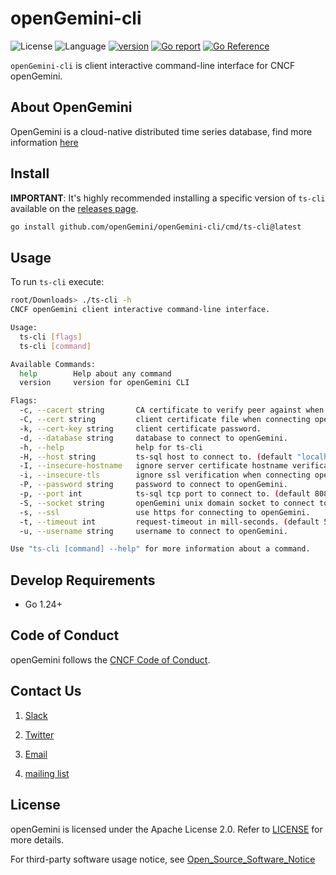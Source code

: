 # openGemini-cli

![License](https://img.shields.io/badge/license-Apache2.0-green)
![Language](https://img.shields.io/badge/Language-Go-blue.svg)
[![version](https://img.shields.io/github/v/tag/opengemini/opengemini-cli?label=release&color=blue)](https://github.com/opengemini/opengemini-client-go/releases)
[![Go report](https://goreportcard.com/badge/github.com/opengemini/opengemini-cli)](https://goreportcard.com/report/github.com/opengemini/openGemini-cli)
[![Go Reference](https://pkg.go.dev/badge/github.com/opengemini/openGemini-cli.svg)](https://pkg.go.dev/github.com/opengemini/openGemini-cli)

`openGemini-cli` is client interactive command-line interface for CNCF openGemini.

## About OpenGemini

OpenGemini is a cloud-native distributed time series database, find more information [here](https://github.com/openGemini/openGemini)

## Install

**IMPORTANT**: It's highly recommended installing a specific version of `ts-cli` available on the [releases page](https://github.com/opengemini/openGemini-cli/releases).

```bash
go install github.com/openGemini/openGemini-cli/cmd/ts-cli@latest
```

## Usage

To run `ts-cli` execute:

```bash
root/Downloads> ./ts-cli -h
CNCF openGemini client interactive command-line interface.

Usage:
  ts-cli [flags]
  ts-cli [command]

Available Commands:
  help        Help about any command
  version     version for openGemini CLI

Flags:
  -c, --cacert string       CA certificate to verify peer against when connecting openGemini by https.
  -C, --cert string         client certificate file when connecting openGemini by https.
  -k, --cert-key string     client certificate password.
  -d, --database string     database to connect to openGemini.
  -h, --help                help for ts-cli
  -H, --host string         ts-sql host to connect to. (default "localhost")
  -I, --insecure-hostname   ignore server certificate hostname verification when connecting openGemini by https.
  -i, --insecure-tls        ignore ssl verification when connecting openGemini by https.
  -P, --password string     password to connect to openGemini.
  -p, --port int            ts-sql tcp port to connect to. (default 8086)
  -S, --socket string       openGemini unix domain socket to connect to.
  -s, --ssl                 use https for connecting to openGemini.
  -t, --timeout int         request-timeout in mill-seconds. (default 5000)
  -u, --username string     username to connect to openGemini.

Use "ts-cli [command] --help" for more information about a command.
```

## Develop Requirements

- Go 1.24+

## Code of Conduct

openGemini follows the [CNCF Code of Conduct](https://github.com/cncf/foundation/blob/master/code-of-conduct.md).

## Contact Us

1. [Slack](https://join.slack.com/t/opengemini/shared_invite/zt-2naig1675-x3bcwgXR_Rw5OwDU5X~dUQ)

2. [Twitter](https://twitter.com/openGemini)

3. [Email](mailto:community.ts@opengemini.org)

4. [mailing list](https://groups.google.com/g/openGemini)


## License

openGemini is licensed under the Apache License 2.0. Refer to [LICENSE](https://github.com/openGemini/openGemini/blob/main/LICENSE) for more details.

For third-party software usage notice, see [Open_Source_Software_Notice](Open_Source_Software_Notice.md)
